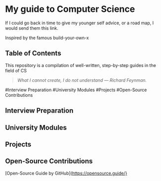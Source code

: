 # My guide to Computer Science
If I could go back in time to give my younger self advice, or a road map, I would send them this link.

Inspired by the famous build-your-own-x

## Table of Contents
This repository is a compilation of well-written, step-by-step guides in the field of CS 

> *What I cannot create, I do not understand — Richard Feynman.*

#Interview Preparation
#University Modules
#Projects
#Open-Source Contributions

## Interview Preparation

## University Modules

## Projects

## Open-Source Contributions

[Open-Source Guide by GitHub](https://opensource.guide/}

